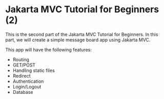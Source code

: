 # Jakarta MVC Tutorial for Beginners (2)

This is the second part of the Jakarta MVC Tutorial for Beginners.
In this part, we will create a simple message board app using Jakarta MVC.

This app will have the following features:

- Routing
- GET/POST
- Handling static files
- Redirect
- Authentication
- Login/Logout
- Database
 